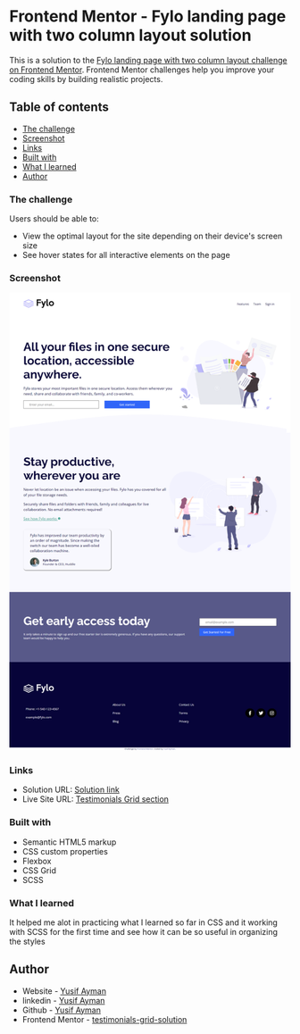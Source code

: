 # Frontend Mentor - Fylo landing page with two column layout solution

This is a solution to the [Fylo landing page with two column layout challenge on Frontend Mentor](https://www.frontendmentor.io/challenges/fylo-landing-page-with-two-column-layout-5ca5ef041e82137ec91a50f5). Frontend Mentor challenges help you improve your coding skills by building realistic projects.

## Table of contents

- [The challenge](#the-challenge)
- [Screenshot](#screenshot)
- [Links](#links)
- [Built with](#built-with)
- [What I learned](#what-i-learned)
- [Author](#author)

### The challenge

Users should be able to:

- View the optimal layout for the site depending on their device's screen size
- See hover states for all interactive elements on the page

### Screenshot

![](./images/screenshot.png)

### Links

- Solution URL: [Solution link](https://www.frontendmentor.io/solutions/fylo-landing-page-8YR1y_8E9R)
- Live Site URL: [Testimonials Grid section](https://yussif20.github.io/fylo-landing-page/)

### Built with

- Semantic HTML5 markup
- CSS custom properties
- Flexbox
- CSS Grid
- SCSS

### What I learned

It helped me alot in practicing what I learned so far in CSS and it working with SCSS for the first time and see how it can be so useful in organizing the styles

## Author

- Website - [Yusif Ayman](https://yussif20.github.io/main-portfolio/)
- linkedin - [Yusif Ayman](https://www.linkedin.com/in/yussif-ayman/)
- Github - [Yusif Ayman](https://github.com/Yussif20)
- Frontend Mentor - [testimonials-grid-solution](https://www.frontendmentor.io/profile/Yussif20)
